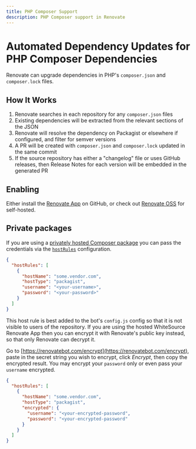 ```yaml
---
title: PHP Composer Support
description: PHP Composer support in Renovate
---
```


# Automated Dependency Updates for PHP Composer Dependencies

Renovate can upgrade dependencies in PHP's `composer.json` and `composer.lock` files.

## How It Works

1. Renovate searches in each repository for any `composer.json` files
1. Existing dependencies will be extracted from the relevant sections of the JSON
1. Renovate will resolve the dependency on Packagist or elsewhere if configured, and filter for semver versions
1. A PR will be created with `composer.json` and `composer.lock` updated in the same commit
1. If the source repository has either a "changelog" file or uses GitHub releases, then Release Notes for each version will be embedded in the generated PR

## Enabling

Either install the [Renovate App](https://github.com/apps/renovate) on GitHub, or check out [Renovate OSS](https://github.com/renovatebot/renovate) for self-hosted.

## Private packages

If you are using a [privately hosted Composer package](https://getcomposer.org/doc/articles/authentication-for-private-packages.md) you can pass the credentials via the [`hostRules`](https://docs.renovatebot.com/configuration-options/#hostrules) configuration.

```json
{
  "hostRules": [
    {
      "hostName": "some.vendor.com",
      "hostType": "packagist",
      "username": "<your-username>",
      "password": "<your-password>"
    }
  ]
}
```

This host rule is best added to the bot's `config.js` config so that it is not visible to users of the repository.
If you are using the hosted WhiteSource Renovate App then you can encrypt it with Renovate's public key instead, so that only Renovate can decrypt it.

Go to [https://renovatebot.com/encrypt](https://renovatebot.com/encrypt), paste in the secret string you wish to encrypt, click _Encrypt_, then copy the encrypted result.
You may encrypt your `password` only or even pass your `username` encrypted.

```json
{
  "hostRules": [
    {
      "hostName": "some.vendor.com",
      "hostType": "packagist",
      "encrypted": {
        "username": "<your-encrypted-password",
        "password": "<your-encrypted-password"
      }
    }
  ]
}
```

